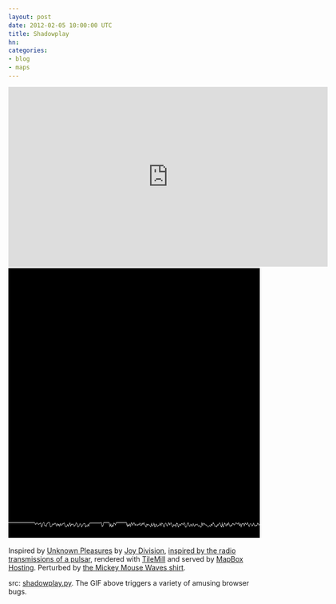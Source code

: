 ```yaml
---
layout: post
date: 2012-02-05 10:00:00 UTC
title: Shadowplay
hn:
categories:
- blog
- maps
---
```


<iframe width='640' height='360' frameBorder='0' src='http://a.tiles.mapbox.com/v3/tmcw.shadowplay.html#2/0/0.000'></iframe>

<img src='/graphics/shadowplay.gif' width='640' height='540' />

Inspired by [Unknown Pleasures](http://en.wikipedia.org/wiki/Unknown_Pleasures)
by [Joy Division](http://en.wikipedia.org/wiki/Joy_Division),
[inspired by the radio transmissions of a pulsar](http://adamcap.com/2011/05/history-of-joy-division-unknown-pleasures-album-art/),
rendered with [TileMill](http://tilemill.com/) and served by [MapBox Hosting](http://mapbox.com/hosting/).
Perturbed by [the Mickey Mouse Waves shirt](http://pitchfork.com/news/45193-disney-is-selling-a-joy-division-mickey-mouse-shirt/).

src: <a href='https://gist.github.com/1746328'>shadowplay.py</a>. The GIF above
triggers a variety of amusing browser bugs.
